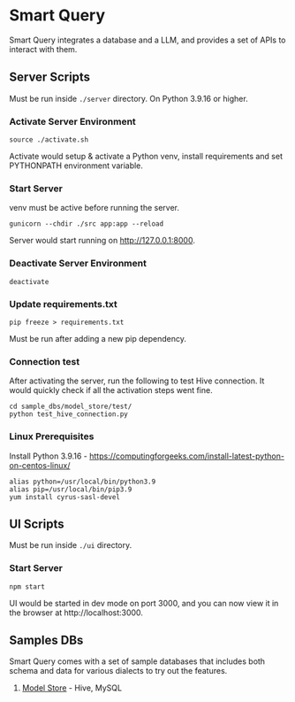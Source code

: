 # Smart Query

Smart Query integrates a database and a LLM, and provides a set of APIs to interact with them.

## Server Scripts

Must be run inside `./server` directory. On Python 3.9.16 or higher.

### Activate Server Environment
```
source ./activate.sh
```
Activate would setup & activate a Python venv, install requirements and set PYTHONPATH environment variable.

### Start Server
venv must be active before running the server.
```
gunicorn --chdir ./src app:app --reload
```

Server would start running on http://127.0.0.1:8000.

### Deactivate Server Environment
```
deactivate
```

### Update requirements.txt
```
pip freeze > requirements.txt
```
Must be run after adding a new pip dependency.

### Connection test

After activating the server, run the following to test Hive connection. It would quickly check if all the activation steps went fine.
```
cd sample_dbs/model_store/test/
python test_hive_connection.py
```

### Linux Prerequisites
Install Python 3.9.16 - https://computingforgeeks.com/install-latest-python-on-centos-linux/

```
alias python=/usr/local/bin/python3.9
alias pip=/usr/local/bin/pip3.9
yum install cyrus-sasl-devel
```

## UI Scripts

Must be run inside `./ui` directory.

### Start Server
```
npm start
```

UI would be started in dev mode on port 3000, and you can now view it in the browser at http://localhost:3000.

## Samples DBs

Smart Query comes with a set of sample databases that includes both schema and data for various dialects to try out the features.

1. [Model Store](./sample_dbs/model_store/README.md) - Hive, MySQL
